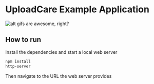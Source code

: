 # UploadCare Example Application

![alt gifs are awesome, right?](output.gif)

## How to run
Install the dependencies and start a local web server
```sh
npm install 
http-server
```
Then navigate to the URL the web server provides
